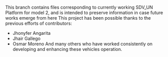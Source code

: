 This branch contains files corresponding to currently working SDV_UN Platform for model 2, and is intended to preserve information in case future works emerge from here
This project has been possible thanks to the previous efforts of contributors:
- Jhonyfer Angarita
- Jhair Gallego
- Osmar Moreno
And many others who have worked consistently on developing and enhancing these vehicles operation. 
